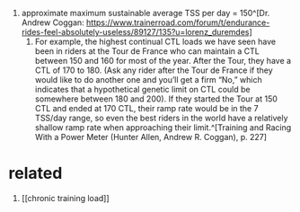 1. approximate maximum sustainable average TSS per day = 150^[Dr. Andrew Coggan: https://www.trainerroad.com/forum/t/endurance-rides-feel-absolutely-useless/89127/135?u=lorenz_duremdes]
	1. For example, the highest continual CTL loads we have seen have been in riders at the Tour de France who can maintain a CTL between 150 and 160 for most of the year. After the Tour, they have a CTL of 170 to 180. (Ask any rider after the Tour de France if they would like to do another one and you’ll get a firm “No,” which indicates that a hypothetical genetic limit on CTL could be somewhere between 180 and 200). If they started the Tour at 150 CTL and ended at 170 CTL, their ramp rate would be in the 7 TSS/day range, so even the best riders in the world have a relatively shallow ramp rate when approaching their limit.^[Training and Racing With a Power Meter (Hunter Allen, Andrew R. Coggan), p. 227]

# related
1. [[chronic training load]]